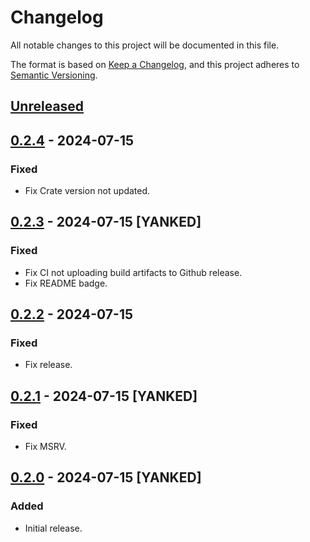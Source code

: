 # Changelog

All notable changes to this project will be documented in this file.

The format is based on [Keep a Changelog](https://keepachangelog.com/en/1.1.0/),
and this project adheres to [Semantic Versioning](https://semver.org/spec/v2.0.0.html).

## [Unreleased]

## [0.2.4] - 2024-07-15

### Fixed

- Fix Crate version not updated.

## [0.2.3] - 2024-07-15 [YANKED]

### Fixed

- Fix CI not uploading build artifacts to Github release.
- Fix README badge.

## [0.2.2] - 2024-07-15

### Fixed

- Fix release.

## [0.2.1] - 2024-07-15 [YANKED]

### Fixed

- Fix MSRV.

## [0.2.0] - 2024-07-15 [YANKED]

### Added

- Initial release.

[unreleased]: https://github.com/decompals/slinky/compare/0.2.4...main

[0.2.4]: https://github.com/Decompollaborate/spimdisasm/compare/0.2.3...0.2.4
[0.2.3]: https://github.com/Decompollaborate/spimdisasm/compare/0.2.2...0.2.3
[0.2.2]: https://github.com/Decompollaborate/spimdisasm/compare/0.2.1...0.2.2
[0.2.1]: https://github.com/Decompollaborate/spimdisasm/compare/0.2.0...0.2.1
[0.2.0]: https://github.com/decompals/slinky/releases/tag/0.2.0
